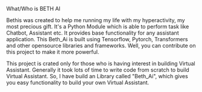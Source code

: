 What/Who is BETH AI

Bethis was created to help me running my life with my hyperactivity, my most precious gift. It's a Python Module which is able to perform task like Chatbot, Assistant etc. It provides base functionality for any assistant application. This Beth_Ai is built using Tensorflow, Pytorch, Transformers and other opensource libraries and frameworks. Well, you can contribute on this project to make it more powerful.    
    
This project is crated only for those who is having interest in building Virtual Assistant. Generally it took lots of time to write code from scratch to build Virtual Assistant. So, I have build an Library called "Beth_Ai", which gives you easy functionality to build your own Virtual Assistant.    
    
 